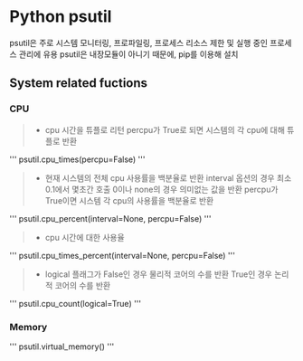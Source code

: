 # Python psutil

psutil은 주로 시스템 모니터링, 프로파일링, 프로세스 리소스 제한 및 실행 중인 프로세스 관리에 유용
psutil은 내장모듈이 아니기 때문에, pip를 이용해 설치

## System related fuctions

### CPU

> - cpu 시간을 튜플로 리턴
percpu가 True로 되면 시스템의 각 cpu에 대해 튜플로 반환

'''
psutil.cpu_times(percpu=False)
'''

> - 현재 시스템의 전체 cpu 사용률을 백분율로 반환
interval 옵션의 경우 최소 0.1에서 몇초간 호출
0이나 none의 경우 의미없는 값을 반환
percpu가 True이면 시스템 각 cpu의 사용률을 백분율로 반환

'''
psutil.cpu_percent(interval=None, percpu=False)
'''

> - cpu 시간에 대한 사용율

'''
psutil.cpu_times_percent(interval=None, percpu=False)
'''

> - logical 플래그가 False인 경우 물리적 코어의 수를 반환
True인 경우 논리적 코어의 수를 반환

'''
psutil.cpu_count(logical=True)
'''

### Memory

'''
psutil.virtual_memory()
'''